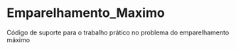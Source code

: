 # Emparelhamento_Maximo
Código de suporte para o trabalho prático no problema do emparelhamento máximo
